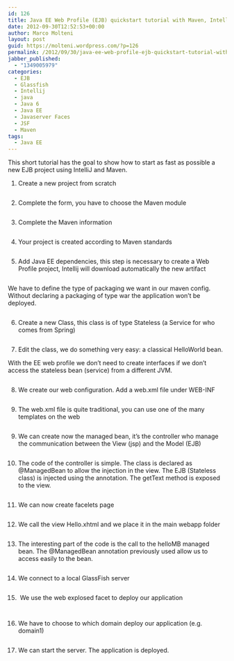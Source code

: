 ```yaml
---
id: 126
title: Java EE Web Profile (EJB) quickstart tutorial with Maven, Intellij and Glassfish
date: 2012-09-30T12:52:53+00:00
author: Marco Molteni
layout: post
guid: https://molteni.wordpress.com/?p=126
permalink: /2012/09/30/java-ee-web-profile-ejb-quickstart-tutorial-with-maven-intellij-and-glassfish/
jabber_published:
  - "1349005979"
categories:
  - EJB
  - Glassfish
  - Intellij
  - java
  - Java 6
  - Java EE
  - Javaserver Faces
  - JSF
  - Maven
tags:
  - Java EE
---
```

This short tutorial has the goal to show how to start as fast as possible a new EJB project using IntelliJ and Maven.

1. Create a new project from scratch

[<img class="alignnone size-medium wp-image-127" title="start1" src="https://molteni.files.wordpress.com/2012/09/start11.png?w=300&#038;resize=300%2C138" alt="" data-recalc-dims="1" />](https://molteni.files.wordpress.com/2012/09/start11.png)

2. Complete the form, you have to choose the Maven module

[<img class="alignnone size-medium wp-image-155" title="start2" src="https://molteni.files.wordpress.com/2012/09/start2.png?w=300&#038;resize=300%2C157" alt="" data-recalc-dims="1" />](https://molteni.files.wordpress.com/2012/09/start2.png)

3. Complete the Maven information

[<img class="alignnone size-medium wp-image-136" title="Untitled" src="https://molteni.files.wordpress.com/2012/09/untitled.jpg?w=300&#038;resize=300%2C88" alt="" data-recalc-dims="1" />](https://molteni.files.wordpress.com/2012/09/untitled.jpg)

4. Your project is created according to Maven standards

[<img class="alignnone size-medium wp-image-137" title="maven_4" src="https://molteni.files.wordpress.com/2012/09/untitled2.jpg?w=300&#038;resize=300%2C237" alt="" data-recalc-dims="1" />](https://molteni.files.wordpress.com/2012/09/untitled2.jpg)

5. Add Java EE dependencies, this step is necessary to create a Web Profile project, Intellij will download automatically the new artifact

[<img class="alignnone size-medium wp-image-139" title="Maven_step_5" src="https://molteni.files.wordpress.com/2012/09/untitled4.jpg?w=300&#038;resize=300%2C92" alt="" data-recalc-dims="1" />](https://molteni.files.wordpress.com/2012/09/untitled4.jpg)

We have to define the type of packaging we want in our maven config. Without declaring a packaging of type war the application won&#8217;t be deployed.

[<img class="alignnone size-medium wp-image-154" title="Untitled29" src="https://molteni.files.wordpress.com/2012/09/untitled29.jpg?w=300&#038;resize=300%2C48" alt="" data-recalc-dims="1" />](https://molteni.files.wordpress.com/2012/09/untitled29.jpg)

6. Create a new Class, this class is of type Stateless (a Service for who comes from Spring)

[<img class="alignnone size-full wp-image-132" title="Untitled 3" src="https://molteni.files.wordpress.com/2012/09/untitled-3.jpg?resize=207%2C99" alt="" data-recalc-dims="1" />](https://molteni.files.wordpress.com/2012/09/untitled-3.jpg?resize=207%2C99)

7. Edit the class, we do something very easy: a classical HelloWorld bean.
  
With the EE web profile we don&#8217;t need to create interfaces if we don&#8217;t access the stateless bean (service) from a different JVM.

[<img class="alignnone size-medium wp-image-133" title="Untitled 12" src="https://molteni.files.wordpress.com/2012/09/untitled-12.jpg?w=300&#038;resize=300%2C238" alt="" data-recalc-dims="1" />](https://molteni.files.wordpress.com/2012/09/untitled-12.jpg)

8. We create our web configuration. Add a web.xml file under WEB-INF

[<img class="alignnone size-full wp-image-146" title="Untitled12" src="https://molteni.files.wordpress.com/2012/09/untitled12.jpg?resize=187%2C134" alt="" data-recalc-dims="1" />](https://molteni.files.wordpress.com/2012/09/untitled12.jpg?resize=187%2C134)

9. The web.xml file is quite traditional, you can use one of the many templates on the web

[<img class="alignnone size-medium wp-image-147" title="Untitled13" src="https://molteni.files.wordpress.com/2012/09/untitled13.jpg?w=271&#038;resize=271%2C300" alt="" data-recalc-dims="1" />](https://molteni.files.wordpress.com/2012/09/untitled13.jpg)

9. We can create now the managed bean, it&#8217;s the controller who manage the communication between the View (jsp) and the Model (EJB)

[<img class="alignnone size-full wp-image-157" title="11" src="https://molteni.files.wordpress.com/2012/09/111.jpg?resize=215%2C119" alt="" data-recalc-dims="1" />](https://molteni.files.wordpress.com/2012/09/111.jpg?resize=215%2C119)

10. The code of the controller is simple. The class is declared as @ManagedBean to allow the injection in the view. The EJB (Stateless class) is injected using the annotation. The getText method is exposed to the view.

[<img class="alignnone size-medium wp-image-133" title="Untitled 12" src="https://molteni.files.wordpress.com/2012/09/untitled-12.jpg?w=300&#038;resize=300%2C238" alt="" data-recalc-dims="1" />](https://molteni.files.wordpress.com/2012/09/untitled-12.jpg)

11. We can now create facelets page

[<img class="alignnone size-medium wp-image-134" title="Untitled 13" src="https://molteni.files.wordpress.com/2012/09/untitled-13.jpg?w=300&#038;resize=300%2C119" alt="" data-recalc-dims="1" />](https://molteni.files.wordpress.com/2012/09/untitled-13.jpg)

12. We call the view Hello.xhtml and we place it in the main webapp folder

[<img class="alignnone size-full wp-image-135" title="Untitled 14" src="https://molteni.files.wordpress.com/2012/09/untitled-14.jpg?resize=149%2C81" alt="" data-recalc-dims="1" />](https://molteni.files.wordpress.com/2012/09/untitled-14.jpg?resize=149%2C81)

13. The interesting part of the code is the call to the helloMB managed bean. The @ManagedBean annotation previously used allow us to access easily to the bean.

[<img class="alignnone size-medium wp-image-138" title="Untitled3" src="https://molteni.files.wordpress.com/2012/09/untitled3.jpg?w=300&#038;resize=300%2C223" alt="" data-recalc-dims="1" />](https://molteni.files.wordpress.com/2012/09/untitled3.jpg)

14. We connect to a local GlassFish server

[<img class="alignnone size-medium wp-image-158" title="glassfish" src="https://molteni.files.wordpress.com/2012/09/glassfish.png?w=300&#038;resize=300%2C163" alt="" data-recalc-dims="1" />](https://molteni.files.wordpress.com/2012/09/glassfish.png)

15.  We use the web explosed facet to deploy our application

[<img class="alignnone size-medium wp-image-151" title="Untitled26" src="https://molteni.files.wordpress.com/2012/09/untitled26.jpg?w=300&#038;resize=300%2C95" alt="" data-recalc-dims="1" />](https://molteni.files.wordpress.com/2012/09/untitled26.jpg)

[<img class="alignnone size-medium wp-image-149" title="Untitled23" src="https://molteni.files.wordpress.com/2012/09/untitled23.jpg?w=300&#038;resize=300%2C116" alt="" data-recalc-dims="1" />](https://molteni.files.wordpress.com/2012/09/untitled23.jpg)

16. We have to choose to which domain deploy our application (e.g. domain1)

[<img class="alignnone size-medium wp-image-152" title="Untitled27" src="https://molteni.files.wordpress.com/2012/09/untitled27.jpg?w=300&#038;resize=300%2C208" alt="" data-recalc-dims="1" />](https://molteni.files.wordpress.com/2012/09/untitled27.jpg)

17. We can start the server. The application is deployed.

[<img class="alignnone size-full wp-image-153" title="Untitled28" src="https://molteni.files.wordpress.com/2012/09/untitled28.jpg?resize=156%2C44" alt="" data-recalc-dims="1" />](https://molteni.files.wordpress.com/2012/09/untitled28.jpg?resize=156%2C44)
